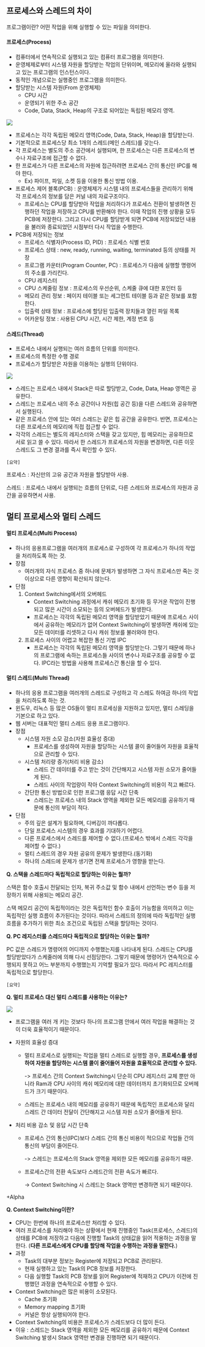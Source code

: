 ## 프로세스와 스레드의 차이

프로그램이란? 어떤 작업을 위해 실행할 수 있는 파일을 의미한다.



#### 프로세스(Process)

- 컴퓨터에서 연속적으로 실행되고 있는 컴퓨터 프로그램을 의미한다.
- 운영체제로부터 시스템 자원을 할당받는 작업의 단위이며, 메모리에 올라와 실행되고 있는 프로그램의 인스턴스이다.
- 동적인 개념으로는 실행중인 프로그램을 의미한다.
- 할당받는 시스템 자원(From 운영체제)
  - CPU 시간
  - 운영되기 위한 주소 공간
  - Code, Data, Stack, Heap의 구조로 되어있는 독립된 메모리 영역.

<img src="https://user-images.githubusercontent.com/33534771/77537773-fe37fb00-6ee1-11ea-8def-4dd11523b5e7.png" />

- 프로세스는 각각 독립된 메모리 영역(Code, Data, Stack, Heap)을 할당받는다.
- 기본적으로 프로세스당 최소 1개의 스레드(메인 스레드)를 갖는다.
- 각 프로세스는 별도의 주소 공간에서 실행되며, 한 프로세스는 다른 프로세스의 변수나 자료구조에 접근할 수 없다.
- 한 프로세스가 다른 프로세스의 자원에 접근하려면 프로세스 간의 통신인 IPC를 해야 한다.
  - Ex) 파이프, 파일, 소켓 등을 이용한 통신 방법 이용.
- 프로세스 제어 블록(PCB) : 운영체제가 시스템 내의 프로세스들을 관리하기 위해 각 프로세스의 정보를 담은 커널 내의 자료구조이다.
  - 프로세스는 CPU를 할당받아 작업을 처리하다가 프로세스 전환이 발생하면 진행하던 작업을 저장하고 CPU를 반환해야 한다. 이때 작업의 진행 상황을 모두 PCB에 저장한다. 그리고 다시 CPU를 할당받게 되면 PCB에 저장되었던 내용을 불러와 종료되었던 시점부터 다시 작업을 수행한다.
- PCB에 저장되는 정보
  - 프로세스 식별자(Process ID, PID) : 프로세스 식별 번호
  - 프로세스 상태 : new, ready, running, waiting, terminated 등의 상태를 저장
  - 프로그램 카운터(Program Counter, PC) : 프로세스가 다음에 실행할 명령어의 주소를 가리킨다.
  - CPU 레지스터
  - CPU 스케줄링 정보 : 프로세스의 우선순위, 스케줄 큐에 대한 포인터 등
  - 메모리 관리 정보 : 페이지 테이블 또는 세그먼트 테이블 등과 같은 정보를 포함한다.
  - 입출력 상태 정보 : 프로세스에 할당된 입출력 장치들과 열린 파일 목록
  - 어카운팅 정보 : 사용된 CPU 시간, 시간 제한, 계정 번호 등



#### 스레드(Thread)

- 프로세스 내에서 실행되는 여러 흐름의 단위를 의미한다.
- 프로세스의 특정한 수행 경로
- 프로세스가 할당받은 자원을 이용하는 실행의 단위이다.

<img src="https://user-images.githubusercontent.com/33534771/77537866-232c6e00-6ee2-11ea-91dc-12dacf688276.png" />

- 스레드는 프로세스 내에서 Stack은 따로 할당받고, Code, Data, Heap 영역은 공유한다.
- 스레드는 프로세스 내의 주소 공간이나 자원(힙 공간 등)을 다른 스레드와 공유하면서 실행된다.
- 같은 프로세스 안에 있는 여러 스레드는 같은 힙 공간을 공유한다. 반면, 프로세스는 다른 프로세스의 메모리에 직접 접근할 수 없다.
- 각각의 스레드는 별도의 레지스터와 스택을 갖고 있지만, 힙 메모리는 공유하므로 서로 읽고 쓸 수 있다. 따라서 한 스레드가 프로세스의 자원을 변경하면, 다른 이웃 스레드도 그 변경 결과를 즉시 확인할 수 있다.



`[요약]`

프로세스 : 자신만의 고유 공간과 자원을 할당받아 사용.

스레드 : 프로세스 내에서 실행되는 흐름의 단위로, 다른 스레드와 프로세스의 자원과 공간을 공유하면서 사용.



## 멀티 프로세스와 멀티 스레드

#### 멀티 프로세스(Multi Process)

- 하나의 응용프로그램을 여러개의 프로세스로 구성하여 각 프로세스가 하나의 작업을 처리하도록 하는 것.
- 장점
  - 여러개의 자식 프로세스 중 하나에 문제가 발생하면 그 자식 프로세스만 죽는 것 이상으로 다른 영향이 확산되지 않는다.
- 단점
  1. Context Switching에서의 오버헤드
     - Context Switching 과정에서 캐쉬 메모리 초기화 등 무거운 작업이 진행되고 많은 시간이 소모되는 등의 오버헤드가 발생한다.
     - 프로세스는 각각의 독립된 메모리 영역을 할당받았기 때문에 프로세스 사이에서 공유하는 메모리가 없어 Context Switching이 발생하면 캐쉬에 있는 모든 데이터를 리셋하고 다시 캐쉬 정보를 불러와야 한다.
  2. 프로세스 사이의 어렵고 복잡한 통신 기법 IPC
     - 프로세스는 각각의 독립된 메모리 영역을 할당받는다. 그렇기 때문에 하나의 프로그램에 속하는 프로세스들 사이의 변수나 자료구조를 공유할 수 없다. IPC라는 방법을 사용해 프로세스간 통신을 할 수 있다.



#### 멀티 스레드(Multi Thread)

- 하나의 응용 프로그램을 여러개의 스레드로 구성하고 각 스레도 하여금 하나의 작업을 처리하도록 하는 것.
- 윈도우, 리눅스 등 많은 OS들이 멀티 프로세싱을 지원하고 있지만, 멀티 스레딩을 기본으로 하고 있다.
- 웹 서버는 대표적인 멀티 스레드 응용 프로그램이다.
- 장점
  - 시스템 자원 소모 감소(자원 효율성 증대)
    - 프로세스를 생성하여 자원을 할당하는 시스템 콜이 줄어들어 자원을 효율적으로 관리할 수 있다.
  - 시스템 처리량 증가(처리 비용 감소)
    - 스레드 간 데이터를 주고 받는 것이 간단해지고 시스템 자원 소모가 줄어들게 된다.
    - 스레드 사이의 작업량이 작아 Context Switching의 비용이 적고 빠르다.
  - 간단한 통신 방법으로 인한 프로그램 응답 시간 단축
    - 스레드는 프로세스 내의 Stack 영역을 제외한 모든 메모리를 공유하기 때문에 통신의 부담이 적다.
- 단점
  - 주의 깊은 설계가 필요하며, 디버깅이 까다롭다.
  - 단일 프로세스 시스템의 경우 효과를 기대하기 어렵다.
  - 다른 프로세스에서 스레드를 제어할 수 없다.(프로세스 밖에서 스레드 각각을 제어할 수 없다.)
  - 멀티 스레드의 경우 자원 공유의 문제가 발생한다.(동기화)
  - 하나의 스레드에 문제가 생기면 전체 프로세스가 영향을 받는다.



**Q. 스택을 스레드마다 독립적으로 할당하는 이유는 뭘까?**

스택은 함수 호출시 전달되는 인자, 복귀 주소값 및 함수 내에서 선언하는 변수 등을 저장하기 위해 사용되는 메모리 공간.

스택 메모리 공간이 독립적이라는 것은 독립적인 함수 호출이 가능함을 의미하고 이는 독립적인 실행 흐름이 추가된다는 것이다. 따라서 스레드의 정의에 따라 독립적인 실행 흐름을 추가하기 위한 최소 조건으로 독립된 스택을 할당하는 것이다.



**Q. PC 레지스터를 스레드마다 독립적으로 할당하는 이유는 뭘까?**

PC 값은 스레드가 명령어의 어디까지 수행했는지를 나타내게 된다. 스레드는 CPU를 할당받았다가 스케줄러에 의해 다시 선점당한다. 그렇기 때문에 명령어가 연속적으로 수행되지 못하고 어느 부분까지 수행했는지 기억할 필요가 있다. 따라서 PC 레지스터를 독립적으로 할당한다.



`[요약]`

**Q. 멀티 프로세스 대신 멀티 스레드를 사용하는 이유는?**

<img src="https://user-images.githubusercontent.com/33534771/77537949-41926980-6ee2-11ea-90eb-569dc64faed5.png" />

- 프로그램을 여러 개 키는 것보다 하나의 프로그램 안에서 여러 작업을 해결하는 것이 더욱 효율적이기 때문이다.

- 자원의 효율성 증대

  - 멀티 프로세스로 실행되는 작업을 멀티 스레드로 실행할 경우, **프로세스를 생성하여 자원을 할당하는 시스템 콜이 줄어들어 자원을 효율적으로 관리할 수 있다.**

    -> 프로세스 간의 Context Switching시 단순히 CPU 레지스터 교체 뿐만 아니라 Ram과 CPU 사이의 캐쉬 메모리에 대한 데이터까지 초기화되므로 오버헤드가 크기 때문이다.

  - 스레드는 프로세스 내의 메모리를 공유하기 때문에 독립적인 프로세스와 달리 스레드 간 데이터 전달이 간단해지고 시스템 자원 소모가 줄어들게 된다.

- 처리 비용 감소 및 응답 시간 단축

  - 프로세스 간의 통신(IPC)보다 스레드 간의 통신 비용이 적으므로 작업들 간의 통신의 부담이 줄어든다.

    -> 스레드는 프로세스의 Stack 영역을 제외한 모든 메모리를 공유하기 때문.

  - 프로세스간의 전환 속도보다 스레드간의 전환 속도가 빠르다.

    -> Context Switching 시 스레드는 Stack 영역만 변경하면 되기 때문이다.



+Alpha

**Q. Context Switching이란?**

- CPU는 한번에 하나의 프로세스만 처리할 수 있다.
- 여러 프로세스를 처리해야 하는 상황에서 현재 진행중인 Task(프로세스, 스레드)의 상태를 PCB에 저장하고 다음에 진행할 Task의 상태값을 읽어 적용하는 과정을 말한다. (**다른 프로세스에게 CPU를 할당해 작업을 수행하는 과정을 말한다.**)
- 과정
  - Task의 대부분 정보는 Register에 저장되고 PCB로 관리된다.
  - 현재 실행하고 있는 Task의 PCB 정보를 저장한다.
  - 다음 실행할 Task의 PCB 정보를 읽어 Register에 적재하고 CPU가 이전에 진행했던 과정을 연속적으로 수행할 수 있다.
- Context Switching은 많은 비용이 소모된다.
  - Cache 초기화
  - Memory mapping 초기화
  - 커널은 항상 실행되어야 한다.
- Context Switching의 비용은 프로세스가 스레드보다 더 많이 든다.
- 이유 : 스레드는 Stack 영역을 제외한 모든 메모리를 공유하기 때문에 Context Switching 발생시 Stack 영역만 변경을 진행하면 되기 때문이다.